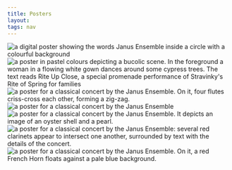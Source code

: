 ```yaml
---
title: Posters
layout: 
tags: nav
---
```


<div class="row"> 
  <div class="column">
    <img alt="a digital poster showing the words Janus Ensemble inside a circle with a colourful background" src="/assets/img/posters/poster1.png">
    <img alt="a poster in pastel colours depicting a bucolic scene. In the foreground a woman in a flowing white gown dances around some cypress trees. The text reads Rite Up Close, a special promenade performance of Stravinky's Rite of Spring for families" src="/assets/img/posters/poster2.png">
  </div>
  <div class="column">
    <img alt="a poster for a classical concert by the Janus Ensemble. On it, four flutes criss-cross each other, forming a zig-zag." src="/assets/img/posters/poster4.png">
    <img alt="a poster for a classical concert by the Janus Ensemble" src="/assets/img/posters/poster7.png">
    <img alt="a poster for a classical concert by the Janus Ensemble. It depicts an image of an oyster shell and a pearl." src="/assets/img/posters/poster5.png">
  </div> 
  <div class="column">
    <img alt="a poster for a classical concert by the Janus Ensemble: several red clarinets appear to intersect one another, surrounded by text with the details of the concert." src="/assets/img/posters/poster6.png">
    <img alt="a poster for a classical concert by the Janus Ensemble. On it, a red French Horn floats against a pale blue background." src="/assets/img/posters/poster3.png">
  </div>
</div>
